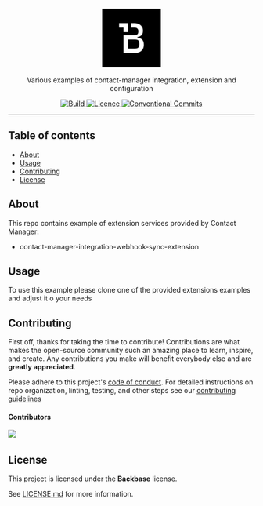<p align="center">
  <img width="120" src="Backbase.png?raw=true" alt="Backbase Logo">
</p>

<p align="center">
Various examples of contact-manager integration, extension and configuration
<p>

<p align="center"> 
    <a href="https://github.com/backbase/contact-manager-examples/actions/workflows/main.yml">
        <img src="https://github.com/backbase/contact-manager-examples/actions/workflows/main.yml/badge.svg" alt="Build" />
    </a>
    <a href="https://github.com/backbase/contact-manager-examples/blob/main/LICENSE.md">
        <img src="https://img.shields.io/github/license/backbase/contact-manager-examples" alt="Licence" />
    </a>
    <a href="https://conventionalcommits.org">
        <img src="https://img.shields.io/badge/Conventional%20Commits-1.0.0-yellow.svg" alt="Conventional Commits" />
    </a>
</p>

---

## Table of contents
* [About](#about)
* [Usage](#usage)
* [Contributing](#contributing)
* [License](#license)

## About

This repo contains example of extension services provided by Contact Manager:

* contact-manager-integration-webhook-sync-extension

## Usage

To use this example please clone one of the provided extensions examples and adjust it o your needs

## Contributing

First off, thanks for taking the time to contribute! Contributions are what makes the open-source community such an amazing place to learn, inspire, and create. Any contributions you make will benefit everybody else and are **greatly appreciated**.

Please adhere to this project's [code of conduct](CODE_OF_CONDUCT.md). For detailed instructions on repo organization, linting, testing, and other
steps see our [contributing guidelines](CONTRIBUTING.md)

#### Contributors

[![](https://contrib.rocks/image?repo=backbase/contact-manager-examples)](https://github.com/backbase/contact-manager-examples/graphs/contributors)

## License

This project is licensed under the **Backbase** license.

See [LICENSE.md](LICENSE.md) for more information.